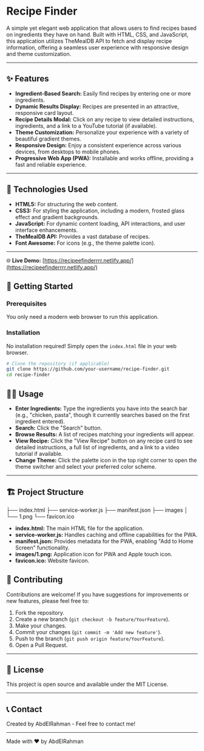 # Recipe Finder

A simple yet elegant web application that allows users to find recipes based on ingredients they have on hand. Built with HTML, CSS, and JavaScript, this application utilizes TheMealDB API to fetch and display recipe information, offering a seamless user experience with responsive design and theme customization.

---

## ✨ Features

- **Ingredient-Based Search:** Easily find recipes by entering one or more ingredients.
- **Dynamic Results Display:** Recipes are presented in an attractive, responsive card layout.
- **Recipe Details Modal:** Click on any recipe to view detailed instructions, ingredients, and a link to a YouTube tutorial (if available).
- **Theme Customization:** Personalize your experience with a variety of beautiful gradient themes.
- **Responsive Design:** Enjoy a consistent experience across various devices, from desktops to mobile phones.
- **Progressive Web App (PWA):** Installable and works offline, providing a fast and reliable experience.

---

## 🚀 Technologies Used

- **HTML5:** For structuring the web content.
- **CSS3:** For styling the application, including a modern, frosted glass effect and gradient backgrounds.
- **JavaScript:** For dynamic content loading, API interactions, and user interface enhancements.
- **TheMealDB API:** Provides a vast database of recipes.
- **Font Awesome:** For icons (e.g., the theme palette icon).

---
🌐 **Live Demo:** [https://recipeefinderrrr.netlify.app/](https://recipeefinderrrr.netlify.app/)

## 🚦 Getting Started

### Prerequisites

You only need a modern web browser to run this application.

### Installation

No installation required! Simply open the `index.html` file in your web browser.

```bash
# Clone the repository (if applicable)
git clone https://github.com/your-username/recipe-finder.git
cd recipe-finder
```
## 👨‍💻 Usage

- **Enter Ingredients:** Type the ingredients you have into the search bar (e.g., "chicken, pasta", though it currently searches based on the first ingredient entered).
- **Search:** Click the "Search" button.
- **Browse Results:** A list of recipes matching your ingredients will appear.
- **View Recipe:** Click the "View Recipe" button on any recipe card to see detailed instructions, a full list of ingredients, and a link to a video tutorial if available.
- **Change Theme:** Click the palette icon in the top right corner to open the theme switcher and select your preferred color scheme.

---

## 🏗️ Project Structure
├── index.html
├── service-worker.js
├── manifest.json
├── images
│ └── 1.png
└── favicon.ico


- **index.html:** The main HTML file for the application.
- **service-worker.js:** Handles caching and offline capabilities for the PWA.
- **manifest.json:** Provides metadata for the PWA, enabling "Add to Home Screen" functionality.
- **images/1.png:** Application icon for PWA and Apple touch icon.
- **favicon.ico:** Website favicon.


## 🤝 Contributing

Contributions are welcome! If you have suggestions for improvements or new features, please feel free to:

1. Fork the repository.  
2. Create a new branch (`git checkout -b feature/YourFeature`).  
3. Make your changes.  
4. Commit your changes (`git commit -m 'Add new feature'`).  
5. Push to the branch (`git push origin feature/YourFeature`).  
6. Open a Pull Request.

---

## 📄 License

This project is open source and available under the MIT License.

---

## 📞 Contact

Created by AbdElRahman - Feel free to contact me!

---

Made with ❤️ by AbdElRahman
